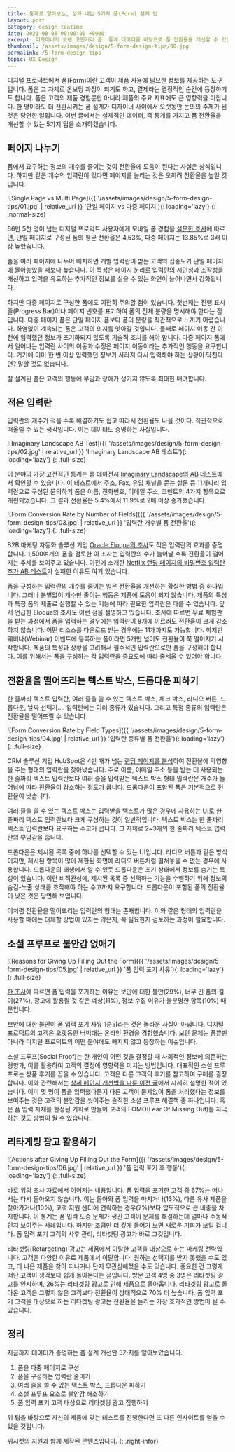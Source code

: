 ```yaml
---
title: 통계로 알아보는, 성과 내는 5가지 폼(Form) 설계 팁
layout: post
category: design-teatime
date: 2021-08-08 00:00:00 +0900
excerpt: 디자이너의 오랜 고민거리 폼. 통계 데이터를 바탕으로 폼 전환율을 개선할 수 있는 5가지 팁을 준비했습니다.
thumbnail: /assets/images/design/5-form-design-tips/00.jpg
permalink: /5-form-design-tips
topic: UX Design
---
```


디지털 프로덕트에서 폼(Form)이란 고객이 제품 사용에 필요한 정보를 제공하는 도구입니다. 폼은 그 자체로 온보딩 과정이 되기도 하고, 결제라는 결정적인 순간에 등장하기도 합니다. 폼은 고객의 제품 경험뿐만 아니라 제품의 주요 지표에도 큰 영향력을 미칩니다. 한 명이라도 더 전환시키는 폼 설계가 디자이너 사이에서 오랫동안 논의의 주제가 된 것은 당연한 일입니다. 이번 글에서는 실제적인 데이터, 즉 통계를 가지고 폼 전환율을 개선할 수 있는 5가지 팁을 소개하겠습니다.

## 페이지 나누기

폼에서 요구하는 정보의 개수를 줄이는 것이 전환율에 도움이 된다는 사실은 상식입니다. 하지만 같은 개수의 입력란이 있다면 페이지를 늘리는 것은 오히려 전환율을 높일 것입니다.

![Single Page vs Multi Page]({{ '/assets/images/design/5-form-design-tips/01.jpg' | relative_url }} '단일 페이지 vs 다중 페이지'){: loading='lazy'}
{: .normal-size}

66만 5천 명이 넘는 디지털 프로덕트 사용자에게 모바일 폼 경험을 <a title='formstack, 2015 - The Form Conversion Report' href='https://www.formstack.com/resources/report-form-conversion' target='_blank' rel='noopener'>설문한 조사</a>에 따르면, 단일 페이지로 구성된 폼의 평균 전환율은 4.53%, 다중 페이지는 13.85%로 3배 이상 높았습니다.

폼을 여러 페이지에 나누어 배치하면 개별 입력란이 받는 고객의 집중도가 단일 페이지에 몰아놓았을 때보다 높습니다. 이 특성은 페이지 분리로 입력란의 시인성과 조작성을 개선하고 입력을 유도하는 추가적인 정보를 실을 수 있는 화면이 늘어나면서 강화됩니다.

하지만 다중 페이지로 구성한 폼에도 여전히 주의할 점이 있습니다. 첫번째는 진행 표시줄(Progress Bar)이나 페이지 번호를 표기하여 폼의 전체 분량을 명시해야 한다는 점입니다. 다중 페이지 폼은 단일 페이지 폼보다 폼의 분량을 직관적으로 느끼기 어렵습니다. 하염없이 계속되는 폼은 고객의 의지를 앗아갈 것입니다. 둘째로 페이지 이동 간 이전에 입력했던 정보가 초기화되지 않도록 기술적 조치를 해야 합니다. 다중 페이지 폼에서 일어나는 입력란 사이의 이동과 수정은 페이지 이동이라는 추가적인 행동을 요구합니다. 거기에 이미 한 번 이상 입력했던 정보가 사라져 다시 입력해야 하는 상황이 닥친다면? 말할 것도 없습니다.

잘 설계된 폼은 고객의 행동에 부담과 장애가 생기지 않도록 최대한 배려합니다.

## 적은 입력란

입력란의 개수가 적을 수록 해결하기도 쉽고 따라서 전환율도 나을 것이다. 직관적으로 떠올릴 수 있는 생각입니다. 이는 데이터도 증명하는 사실입니다.

![Imaginary Landscape AB Test]({{ '/assets/images/design/5-form-design-tips/02.jpg' | relative_url }} 'Imaginary Landscape AB 테스트'){: loading='lazy'}
{: .full-size}

이 분야의 가장 고전적인 통계는 웹 에이전시 <a title='Brian Moloney(Imaginary Landscape), 2008 - Fewer fields in a contact form sharply increases conversions' href='https://www.imagescape.com/media/filer_public/06/94/0694c7f4-8914-4598-8871-b857fbc12737/form_case_study.pdf' target='_blank' rel='noopener'>Imaginary Landscape의 AB 테스트</a>에서 확인할 수 있습니다. 이 테스트에서 주소, Fax, 유입 채널을 묻는 설문 등 11개짜리 입력란으로 구성된 문의하기 폼은 이름, 전화번호, 이메일 주소, 코멘트의 4가지 항목으로 개편되었습니다. 그 결과 전환율은 5.4%에서 11.9%로 2배 이상 증가했습니다.

![Form Conversion Rate by Number of Fields]({{ '/assets/images/design/5-form-design-tips/03.jpg' | relative_url }} '입력란 개수별 폼 전환율'){: loading='lazy'}
{: .full-size}

B2B 마케팅 자동화 솔루션 기업 <a title='Egan Cheung(Eloqua), 2011 - How Many Fields Belong On Your Landing Pages? [Chart]' href='https://blogs.oracle.com/marketingcloud/post/how-many-fields-belong-on-your-landing-pages-chart' target='_blank' rel='noopener'>Oracle Eloqua의 조사</a>도 적은 입력란의 효과를 증명합니다. 1,500여개의 폼을 검토한 이 조사는 입력란의 수가 늘어날 수록 전환율이 떨어지는 추세를 보여주고 있습니다. 이전에 소개한 <a title='매거진 입맛 - 당장 활용하는 12가지 AB 테스트 사례' href='/12-ab-test-cases' target='_blank' rel='noopener'>Netflix 랜딩 페이지의 비밀번호 입력란 추가 AB 테스트</a>가 실패한 이유도 여기 있습니다.

폼을 구성하는 입력란의 개수를 줄이는 일은 전환율을 개선하는 확실한 방법 중 하나입니다. 그러나 분별없이 개수만 줄이는 행동은 제품에 도움이 되지 않습니다. 제품의 특성과 특정 폼의 제출로 실행할 수 있는 기능에 따라 필요한 입력란은 다를 수 있습니다. 앞서 언급한 Eloqua의 조사도 이런 점을 설명하고 있습니다. 조사에 따르면 무료 체험판을 받는 과정에서 폼을 입력하는 경우에는 입력란이 8개에 이르러도 전환율이 크게 감소하지 않습니다. 어떤 리소스를 다운로드 받는 경우에는 11개까지도 가능합니다. 하지만 웨비나(Webinar) 이벤트에 등록하는 폼이라면 5개만 넘어도 전환율이 쭉 떨어지기 시작합니다. 제품의 특성과 상황을 고려해서 필수적인 입력란으로만 폼을 구성해야 합니다. 이를 위해서는 폼을 구성하는 각 입력란을 중요도에 따라 줄세울 수 있어야 합니다.

## 전환율을 떨어뜨리는 텍스트 박스, 드롭다운 피하기

한 줄짜리 텍스트 입력란, 여러 줄을 쓸 수 있는 텍스트 박스, 체크 박스, 라디오 버튼, 드롭다운, 날짜 선택기…. 입력란에는 여러 종류가 있습니다. 그리고 특정 종류의 입력란은 전환율을 떨어뜨릴 수 있습니다.

![Form Conversion Rate by Field Types]({{ '/assets/images/design/5-form-design-tips/04.jpg' | relative_url }} '입력란 종류별 폼 전환율'){: loading='lazy'}
{: .full-size}

CRM 솔루션 기업 HubSpot은 4만 개가 넘는 <a title='Dan Zarrella(HubSpot), 2021 - Which Types of Form Fields Lower Landing Page Conversions?' href='https://blog.hubspot.com/blog/tabid/6307/bid/6746/Which-Types-of-Form-Fields-Lower-Landing-Page-Conversions.aspx' target='_blank' rel='noopener'>랜딩 페이지를 분석</a>하여 전환율에 악영향을 주는 형태의 입력란을 찾아냈습니다. 주로 이름, 이메일 주소 등을 받는 데 사용되는 한 줄짜리 텍스트 입력란보다 여러 줄을 입력받는 텍스트 박스 형태 입력란은 개수가 늘어남에 따라 전환율이 감소하는 정도가 큽니다. 드롭다운이 포함된 폼은 기본적으로 전환율이 낮습니다.

여러 줄을 쓸 수 있는 텍스트 박스는 입력받을 텍스트가 많은 경우에 사용하는 UI로 한 줄짜리 텍스트 입력란보다 크게 구성하는 것이 일반적입니다. 텍스트 박스는 한 줄짜리 텍스트 입력란보다 요구하는 수고가 큽니다. 그 자체로 2~3개의 한 줄짜리 텍스트 입력란의 부담감을 줍니다.

드롭다운은 제시된 목록 중에 하나를 선택할 수 있는 UI입니다. 라디오 버튼과 같은 방식이지만, 제시된 항목이 많아 제한된 화면에 라디오 버튼처럼 펼쳐놓을 수 없는 경우에 사용합니다. 드롭다운의 태생에서 알 수 있듯 드롭다운은 초기 상태에서 정보를 숨기는 특성이 있습니다. 이런 비직관성에, 제시된 목록 중 선택하는 기능을 수행하기 위해 정보의 숨김-노출 상태를 조작해야 하는 수고까지 요구합니다. 드롭다운이 포함된 폼의 전환율이 낮은 것은 당연해 보입니다.

이처럼 전환율을 떨어뜨리는 입력란의 형태는 존재합니다. 이와 같은 형태의 입력란을 사용할 때에는 대체할 방법이 있지는 않은지, 꼭 필요한지 검토하는 과정이 필요합니다.

## 소셜 프루프로 불안감 없애기

![Reasons for Giving Up Filling Out the Form]({{ '/assets/images/design/5-form-design-tips/05.jpg' | relative_url }} '폼 입력 포기 사유'){: loading='lazy'}
{: .full-size}

<a title='Michelle Delgado(THE MANIFEST), 2018 - 6 Steps for Avoiding Online Form Abandonment' href='https://themanifest.com/web-design/6-steps-avoiding-online-form-abandonment' target='_blank' rel='noopener'>한 조사</a>에 따르면 폼 입력을 포기하는 이유는 보안에 대한 불안(29%), 너무 긴 폼의 길이(27%), 광고에 활용될 것 같은 예상(11%), 정보 수집 이유가 불분명한 항목(10%) 때문입니다.

보안에 대한 불안이 폼 입력 포기 사유 1순위라는 것은 놀라운 사실이 아닙니다. 디지털 프로덕트의 고객은 오랫동안 버벅대는 온라인 환경을 경험했습니다. 보안 문제는 폼뿐만 아니라 디지털 프로덕트의 어떤 분야에도 빠지지 않고 등장하는 이슈입니다.

소셜 프루프(Social Proof)는 한 개인이 어떤 것을 결정할 때 사회적인 정보에 의존하는 경향과, 이를 활용하여 고객의 결정에 영향력을 미치는 방법입니다. 대표적인 소셜 프루프로는 상품 후기를 꼽을 수 있습니다. 고객은 다른 고객의 후기를 참고하여 구매를 결정합니다. 이와 관련해서는 <a title='매거진 입맛 - 전환율 높이는 상세 페이지 디자인. 바로 써보는 3가지 방법' href='/product-page-tips' target='_blank' rel='noopener'>상세 페이지 개선법을 다룬 이전 글</a>에서 자세히 설명한 적이 있습니다. 이미 몇 명이 폼을 입력했다든지 다른 고객이 문제없이 폼을 처리했다는 정보를 보여주는 것은 고객의 불안감을 씻어주는 솔직한 소셜 프루프 해결책 중 하나입니다. 혹은 폼 입력 자체를 한정된 기회로 만들어 고객의 FOMO(Fear Of Missing Out)를 자극하는 것도 방법이 될 수 있습니다.

## 리타게팅 광고 활용하기

![Actions after Giving Up Filling Out the Form]({{ '/assets/images/design/5-form-design-tips/06.jpg' | relative_url }} '폼 입력 포기 후 행동'){: loading='lazy'}
{: .full-size}

바로 위의 조사 자료에서 이어지는 내용입니다. 폼 입력을 포기한 고객 중 67%는 떠나서는 다시 돌아오지 않습니다. 이는 돌아와 폼 입력을 마치거나(13%), 다른 유사 제품을 찾아가거나(10%), 고객 지원 센터에 연락하는 경우(7%)보다 압도적으로 큰 비중을 차지합니다. 이 통계는 폼 입력 도중 문제가 생긴 고객이 문제를 해결하는데 얼마나 수동적인지 보여주는 사례입니다. 하지만 조금만 더 깊게 들어가 보면 새로운 기회가 보일 겁니다. 폼 입력 포기 고객의 사후 관리, 리타겟팅 광고가 바로 그것입니다.

리타겟팅(Retargeting) 광고는 제품에서 이탈한 고객을 대상으로 하는 마케팅 전략입니다. 고객은 다양한 이유로 제품에서 이탈합니다. 원하는 선택지를 받지 못했을 수도 있고, 더 나은 제품을 찾아 떠나거나 단지 무관심해졌을 수도 있습니다. 중요한 건 그렇게 떠난 고객이 생각보다 쉽게 돌아온다는 점입니다. 방문 고객 4명 중 3명은 리타겟팅 광고를 인지하며, 26%는 리타겟팅 광고로 인해 제품으로 돌아옵니다. 리타겟팅 광고로 돌아온 고객은 그렇지 않은 고객보다 전환율이 상대적으로 70% 더 높습니다. 폼 입력 포기 고객을 대상으로 하는 리타겟팅 광고는 전환율을 늘리는 가장 효과적인 방법이 될 수 있습니다.

## 정리

지금까지 데이터가 증명하는 폼 설계 개선안 5가지를 알아보았습니다.

1. 폼을 다중 페이지로 구성
2. 폼을 구성하는 입력란 줄이기
3. 여러 줄을 쓸 수 있는 텍스트 박스, 드롭다운 피하기
4. 소셜 프루프 요소로 불안감 해소하기
5. 폼 입력 포기 고객 대상으로 리타겟팅 광고 집행하기

위 팁을 바탕으로 자신의 제품에 맞는 테스트를 진행한다면 또 다른 인사이트를 얻을 수 있을 것입니다.

위시켓의 지원과 함께 제작된 콘텐츠입니다.
{: .right-infor}